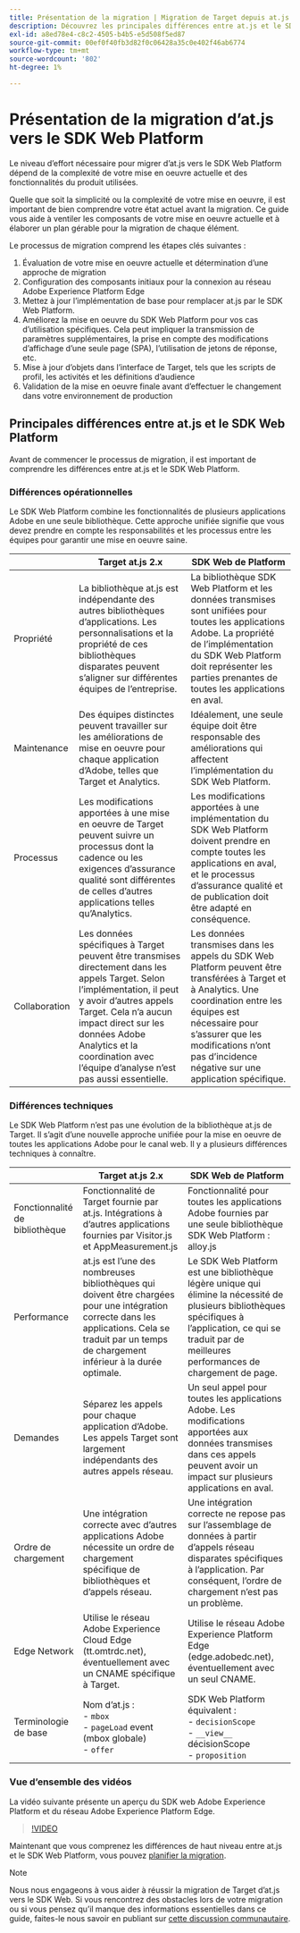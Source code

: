 ```yaml
---
title: Présentation de la migration | Migration de Target depuis at.js 2.x vers le SDK Web
description: Découvrez les principales différences entre at.js et le SDK Web Platform et comment planifier votre effort de migration.
exl-id: a8ed78e4-c8c2-4505-b4b5-e5d508f5ed87
source-git-commit: 00ef0f40fb3d82f0c06428a35c0e402f46ab6774
workflow-type: tm+mt
source-wordcount: '802'
ht-degree: 1%

---
```


# Présentation de la migration d’at.js vers le SDK Web Platform

Le niveau d’effort nécessaire pour migrer d’at.js vers le SDK Web Platform dépend de la complexité de votre mise en oeuvre actuelle et des fonctionnalités du produit utilisées.

Quelle que soit la simplicité ou la complexité de votre mise en oeuvre, il est important de bien comprendre votre état actuel avant la migration. Ce guide vous aide à ventiler les composants de votre mise en oeuvre actuelle et à élaborer un plan gérable pour la migration de chaque élément.

Le processus de migration comprend les étapes clés suivantes :

1. Évaluation de votre mise en oeuvre actuelle et détermination d’une approche de migration
1. Configuration des composants initiaux pour la connexion au réseau Adobe Experience Platform Edge
1. Mettez à jour l’implémentation de base pour remplacer at.js par le SDK Web Platform.
1. Améliorez la mise en oeuvre du SDK Web Platform pour vos cas d’utilisation spécifiques. Cela peut impliquer la transmission de paramètres supplémentaires, la prise en compte des modifications d’affichage d’une seule page (SPA), l’utilisation de jetons de réponse, etc.
1. Mise à jour d’objets dans l’interface de Target, tels que les scripts de profil, les activités et les définitions d’audience
1. Validation de la mise en oeuvre finale avant d’effectuer le changement dans votre environnement de production

## Principales différences entre at.js et le SDK Web Platform

Avant de commencer le processus de migration, il est important de comprendre les différences entre at.js et le SDK Web Platform.

### Différences opérationnelles

Le SDK Web Platform combine les fonctionnalités de plusieurs applications Adobe en une seule bibliothèque. Cette approche unifiée signifie que vous devez prendre en compte les responsabilités et les processus entre les équipes pour garantir une mise en oeuvre saine.

| | Target at.js 2.x | SDK Web de Platform |
|---|---|---|
| Propriété | La bibliothèque at.js est indépendante des autres bibliothèques d’applications. Les personnalisations et la propriété de ces bibliothèques disparates peuvent s’aligner sur différentes équipes de l’entreprise. | La bibliothèque SDK Web Platform et les données transmises sont unifiées pour toutes les applications Adobe. La propriété de l’implémentation du SDK Web Platform doit représenter les parties prenantes de toutes les applications en aval. |
| Maintenance | Des équipes distinctes peuvent travailler sur les améliorations de mise en oeuvre pour chaque application d’Adobe, telles que Target et Analytics. | Idéalement, une seule équipe doit être responsable des améliorations qui affectent l’implémentation du SDK Web Platform. |
| Processus | Les modifications apportées à une mise en oeuvre de Target peuvent suivre un processus dont la cadence ou les exigences d’assurance qualité sont différentes de celles d’autres applications telles qu’Analytics. | Les modifications apportées à une implémentation du SDK Web Platform doivent prendre en compte toutes les applications en aval, et le processus d’assurance qualité et de publication doit être adapté en conséquence. |
| Collaboration | Les données spécifiques à Target peuvent être transmises directement dans les appels Target. Selon l’implémentation, il peut y avoir d’autres appels Target. Cela n’a aucun impact direct sur les données Adobe Analytics et la coordination avec l’équipe d’analyse n’est pas aussi essentielle. | Les données transmises dans les appels du SDK Web Platform peuvent être transférées à Target et à Analytics. Une coordination entre les équipes est nécessaire pour s’assurer que les modifications n’ont pas d’incidence négative sur une application spécifique. |

### Différences techniques

Le SDK Web Platform n’est pas une évolution de la bibliothèque at.js de Target. Il s’agit d’une nouvelle approche unifiée pour la mise en oeuvre de toutes les applications Adobe pour le canal web. Il y a plusieurs différences techniques à connaître.

| | Target at.js 2.x | SDK Web de Platform |
|---|---|---|
| Fonctionnalité de bibliothèque | Fonctionnalité de Target fournie par at.js. Intégrations à d’autres applications fournies par Visitor.js et AppMeasurement.js | Fonctionnalité pour toutes les applications Adobe fournies par une seule bibliothèque SDK Web Platform : alloy.js |
| Performance | at.js est l’une des nombreuses bibliothèques qui doivent être chargées pour une intégration correcte dans les applications. Cela se traduit par un temps de chargement inférieur à la durée optimale. | Le SDK Web Platform est une bibliothèque légère unique qui élimine la nécessité de plusieurs bibliothèques spécifiques à l’application, ce qui se traduit par de meilleures performances de chargement de page. |
| Demandes | Séparez les appels pour chaque application d’Adobe. Les appels Target sont largement indépendants des autres appels réseau. | Un seul appel pour toutes les applications Adobe. Les modifications apportées aux données transmises dans ces appels peuvent avoir un impact sur plusieurs applications en aval. |
| Ordre de chargement | Une intégration correcte avec d’autres applications Adobe nécessite un ordre de chargement spécifique de bibliothèques et d’appels réseau. | Une intégration correcte ne repose pas sur l’assemblage de données à partir d’appels réseau disparates spécifiques à l’application. Par conséquent, l’ordre de chargement n’est pas un problème. |
| Edge Network | Utilise le réseau Adobe Experience Cloud Edge (tt.omtrdc.net), éventuellement avec un CNAME spécifique à Target. | Utilise le réseau Adobe Experience Platform Edge (edge.adobedc.net), éventuellement avec un seul CNAME. |
| Terminologie de base | Nom d’at.js : <br> - `mbox` <br> - `pageLoad` event (mbox globale) <br> - `offer` | SDK Web Platform équivalent : <br> - `decisionScope` <br> - `__view__` décisionScope <br> - `proposition` |

### Vue d’ensemble des vidéos

La vidéo suivante présente un aperçu du SDK web Adobe Experience Platform et du réseau Adobe Experience Platform Edge.

>[!VIDEO](https://video.tv.adobe.com/v/34141/?learn=on)

Maintenant que vous comprenez les différences de haut niveau entre at.js et le SDK Web Platform, vous pouvez [planifier la migration](plan-migration.md).

>[!NOTE]
>
>Nous nous engageons à vous aider à réussir la migration de Target d’at.js vers le SDK Web. Si vous rencontrez des obstacles lors de votre migration ou si vous pensez qu’il manque des informations essentielles dans ce guide, faites-le nous savoir en publiant sur [cette discussion communautaire](https://experienceleaguecommunities.adobe.com/t5/adobe-experience-platform-data/tutorial-discussion-migrate-target-from-at-js-to-web-sdk/m-p/575587#M463).

